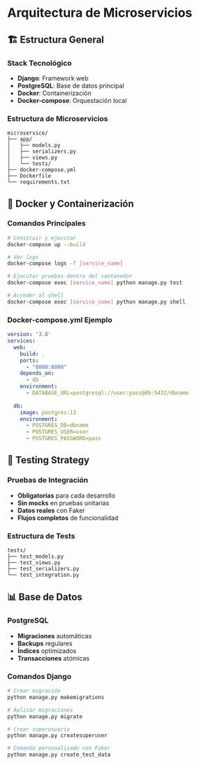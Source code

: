 # Arquitectura de Microservicios

## 🏗️ Estructura General

### Stack Tecnológico
- **Django**: Framework web
- **PostgreSQL**: Base de datos principal
- **Docker**: Containerización
- **Docker-compose**: Orquestación local

### Estructura de Microservicios
```
microservice/
├── app/
│   ├── models.py
│   ├── serializers.py
│   ├── views.py
│   └── tests/
├── docker-compose.yml
├── Dockerfile
└── requirements.txt
```

## 🐳 Docker y Containerización

### Comandos Principales
```bash
# Construir y ejecutar
docker-compose up --build

# Ver logs
docker-compose logs -f [service_name]

# Ejecutar pruebas dentro del contenedor
docker-compose exec [service_name] python manage.py test

# Acceder al shell
docker-compose exec [service_name] python manage.py shell
```

### Docker-compose.yml Ejemplo
```yaml
version: '3.8'
services:
  web:
    build: .
    ports:
      - "8000:8000"
    depends_on:
      - db
    environment:
      - DATABASE_URL=postgresql://user:pass@db:5432/dbname
  
  db:
    image: postgres:13
    environment:
      - POSTGRES_DB=dbname
      - POSTGRES_USER=user
      - POSTGRES_PASSWORD=pass
```

## 🧪 Testing Strategy

### Pruebas de Integración
- **Obligatorias** para cada desarrollo
- **Sin mocks** en pruebas unitarias
- **Datos reales** con Faker
- **Flujos completos** de funcionalidad

### Estructura de Tests
```
tests/
├── test_models.py
├── test_views.py
├── test_serializers.py
└── test_integration.py
```

## 📊 Base de Datos

### PostgreSQL
- **Migraciones** automáticas
- **Backups** regulares
- **Índices** optimizados
- **Transacciones** atómicas

### Comandos Django
```bash
# Crear migración
python manage.py makemigrations

# Aplicar migraciones
python manage.py migrate

# Crear superusuario
python manage.py createsuperuser

# Comando personalizado con Faker
python manage.py create_test_data
``` 